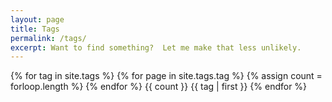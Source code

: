 ```yaml
---
layout: page
title: Tags
permalink: /tags/
excerpt: Want to find something?  Let me make that less unlikely.
---
```

{% for tag in site.tags %}
  {% for page in site.tags.tag %}
    {% assign count = forloop.length %}
  {% endfor %}
  {{ count }}
  {{ tag | first }}
{% endfor %}
